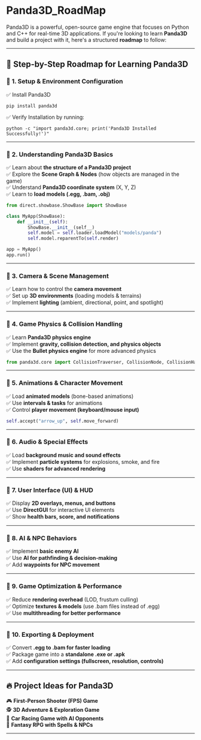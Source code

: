 
# Panda3D_RoadMap

Panda3D is a powerful, open-source game engine that focuses on Python and C++ for real-time 3D applications. If you're looking to learn **Panda3D** and build a project with it, here's a structured **roadmap** to follow:

---

## 🎯 **Step-by-Step Roadmap for Learning Panda3D**

### 🔹 **1. Setup & Environment Configuration**
✅ Install Panda3D  
   ```
   pip install panda3d
   ```
✅ Verify Installation by running:  
   ```
   python -c "import panda3d.core; print('Panda3D Installed Successfully!')"
   ```

---

### 🔹 **2. Understanding Panda3D Basics**
✅ Learn about **the structure of a Panda3D project**  
✅ Explore the **Scene Graph & Nodes** (how objects are managed in the game)  
✅ Understand **Panda3D coordinate system** (X, Y, Z)  
✅ Learn to **load models (.egg, .bam, .obj)**  
   ```python
   from direct.showbase.ShowBase import ShowBase

   class MyApp(ShowBase):
       def __init__(self):
           ShowBase.__init__(self__)
           self.model = self.loader.loadModel("models/panda")
           self.model.reparentTo(self.render)

   app = MyApp()
   app.run()
   ```
---

### 🔹 **3. Camera & Scene Management**
✅ Learn how to control the **camera movement**  
✅ Set up **3D environments** (loading models & terrains)  
✅ Implement **lighting** (ambient, directional, point, and spotlight)

---

### 🔹 **4. Game Physics & Collision Handling**
✅ Learn **Panda3D physics engine**  
✅ Implement **gravity, collision detection, and physics objects**  
✅ Use the **Bullet physics engine** for more advanced physics  
   ```python
   from panda3d.core import CollisionTraverser, CollisionNode, CollisionHandlerPusher
   ```

---

### 🔹 **5. Animations & Character Movement**
✅ Load **animated models** (bone-based animations)  
✅ Use **intervals & tasks** for animations  
✅ Control **player movement (keyboard/mouse input)**  
   ```python
   self.accept("arrow_up", self.move_forward)
   ```

---

### 🔹 **6. Audio & Special Effects**
✅ Load **background music and sound effects**  
✅ Implement **particle systems** for explosions, smoke, and fire  
✅ Use **shaders for advanced rendering**  

---

### 🔹 **7. User Interface (UI) & HUD**
✅ Display **2D overlays, menus, and buttons**  
✅ Use **DirectGUI** for interactive UI elements  
✅ Show **health bars, score, and notifications**  

---

### 🔹 **8. AI & NPC Behaviors**
✅ Implement **basic enemy AI**  
✅ Use **AI for pathfinding & decision-making**  
✅ Add **waypoints for NPC movement**  

---

### 🔹 **9. Game Optimization & Performance**
✅ Reduce **rendering overhead** (LOD, frustum culling)  
✅ Optimize **textures & models** (use .bam files instead of .egg)  
✅ Use **multithreading for better performance**  

---

### 🔹 **10. Exporting & Deployment**
✅ Convert **.egg to .bam for faster loading**  
✅ Package game into a **standalone .exe or .apk**  
✅ Add **configuration settings (fullscreen, resolution, controls)**  

---

## 🔥 **Project Ideas for Panda3D**
🎮 **First-Person Shooter (FPS) Game**  
🕵️ **3D Adventure & Exploration Game**  
🚗 **Car Racing Game with AI Opponents**  
🐉 **Fantasy RPG with Spells & NPCs**  

---
